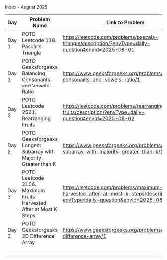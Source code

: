 Index - August 2025

| Day    | Problem Name                                                               | Link to Problem                                                                                                                           | Notes |
| ------ | -------------------------------------------------------------------------- | ----------------------------------------------------------------------------------------------------------------------------------------- | ----- |
| Day 1  | POTD Leetcode 118. Pascal's Triangle                                       | https://leetcode.com/problems/pascals-triangle/description/?envType=daily-question&envId=2025-08-01                                       | -     |
| Day 1  | POTD Geeksforgeeks Balancing Consonants and Vowels Ratio                   | https://www.geeksforgeeks.org/problems/balancing-consonants-and-vowels-ratio/1                                                            | -     |
| Day 2  | POTD Leetcode 2561. Rearranging Fruits                                     | https://leetcode.com/problems/rearranging-fruits/description/?envType=daily-question&envId=2025-08-02                                     | -     |
| Day 2  | POTD Geeksforgeeks Longest Subarray with Majority Greater than K           | https://www.geeksforgeeks.org/problems/longest-subarray-with-majority-greater-than-k/1                                                    | -     |
| Day 3  | POTD Leetcode 2106. Maximum Fruits Harvested After at Most K Steps         | https://leetcode.com/problems/maximum-fruits-harvested-after-at-most-k-steps/description/?envType=daily-question&envId=2025-08-03         | -     |
| Day 3  | POTD Geeksforgeeks 2D Difference Array                                     | https://www.geeksforgeeks.org/problems/2-d-difference-array/1                                                                             | -     |
|        |                                                                            |                                                                                                                                           | -     |
